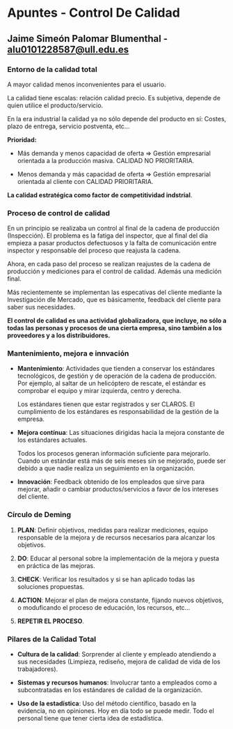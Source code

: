 # Apuntes - Control De Calidad
## Jaime Simeón Palomar Blumenthal - alu0101228587@ull.edu.es

### Entorno de la calidad total

A mayor calidad menos inconvenientes para el usuario.

La calidad tiene escalas: relación calidad precio. Es subjetiva, depende de quien utilice el producto/servicio.

En la era industrial la calidad ya no sólo depende del producto en sí: Costes, plazo de entrega, servicio postventa, etc...

**Prioridad:**

* Más demanda y menos capacidad de oferta => Gestión empresarial orientada a la producción masiva. CALIDAD NO PRIORITARIA.

* Menos demanda y más capacidad de oferta => Gestión empresarial orientada al cliente con CALIDAD PRIORITARIA.

**La calidad estratégica como factor de competitividad indstrial**.

### Proceso de control de calidad

En un principio se realizaba un control al final de la cadena de producción (Inspección). El problema es la fatiga del inspector, que al final del día empieza a pasar productos defectuosos y la falta de comunicación entre inspector y responsable del proceso que reajusta la cadena.

Ahora, en cada paso del proceso se realizan reajustes de la cadena de producción y mediciones para el control de calidad. Además una medición final.

Más recientemente se implementan las especativas del cliente mediante la Investigación dle Mercado, que es básicamente, feedback del cliente para saber sus necesidades.

**El control de calidad es una actividad globalizadora, que incluye, no sólo a todas las personas y procesos de una cierta empresa, sino también a los proveedores y a los distribuidores.**


### Mantenimiento, mejora e innvación

* **Mantenimiento**: Actividades que tienden a conservar los estándares tecnológicos, de gestión y de operación de la cadena de producción. Por ejemplo, al saltar de un helicóptero de rescate, el estándar es comprobar el equipo y mirar izquierda, centro y derecha.

  Los estándares tienen que estar registrados y ser CLAROS. El cumplimiento de los estándares es responsabilidad de la gestión de la empresa.

* **Mejora contínua**: Las situaciones dirigidas hacia la mejora constante de los estándares actuales.

  Todos los procesos generan información suficiente para mejorarlo. Cuando un estándar está más de seis meses sin se mejorado, puede ser debido a que nadie realiza un seguimiento en la organización.

* **Innovación**: Feedback obtenido de los empleados que sirve para mejorar, añadir o cambiar productos/servicios a favor de los intereses del cliente.

### Círculo de Deming

1. **PLAN**: Definir objetivos, medidas para realizar mediciones, equipo responsable de la mejora y de recursos necesarios para alcanzar los objetivos.

2. **DO**: Educar al personal sobre la implementación de la mejora y puesta en práctica de las mejoras.

3. **CHECK**: Verificar los resultados y si se han aplicado todas las soluciones propuestas.

4. **ACTION**: Mejorar el plan de mejora constante, fijando nuevos objetivos, o moduficando el proceso de educación, los recursos, etc...

5. **REPETIR EL PROCESO**.

### Pilares de la Calidad Total

* **Cultura de la calidad**: Sorprender al cliente y empleado atendiendo a sus necesidades (Limpieza, rediseño, mejora de calidad de vida de los trabajadores).

* **Sistemas y recursos humanos**: Involucrar tanto a empleados como a subcontratadas en los estándares de calidad de la organización.

* **Uso de la estadística**: Uso del método científico, basado en la evidencia, no en opiniones. Hoy en día todo se puede medir. Todo el personal tiene que tener cierta idea de estadística.